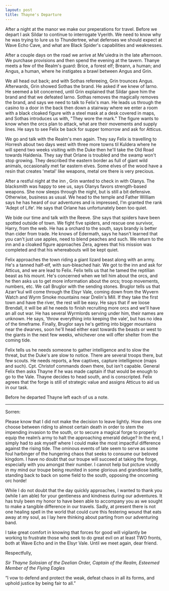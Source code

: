 ```yaml
---
layout: post
title: Thayne's Departure
---
```

After a night at the manor we make our preperations for travel. Before we depart I ask Sildar to continue to interrogate Vyerith. We need to know why he was trying to lure us to Thundertree, what defenses we should expect at Wave Echo Cave, and what are Black Spider's capabilities and weaknesses.

After a couple days on the road we arrive at Me'uiedra in the late afternoon. We purchase provisions and then spend the evening at the tavern. Thanye meets a few of the Realm's guard: Brice, a forest elf; Breann, a human; and Angus, a human, where he instigates a brawl between Angus and Grin.

We all head out back; and with Sothas refereeing, Grin trounces Angus. Afterwards, Grin showed Sothas the brand. He asked if we knew of Iarno. He seemed a bit concerned, until Grin explained that Sildar gave him the brand and that we defeated Iarno. Sothas removes the magically removes the brand, and says we need to talk to Felix's man. He leads us through the casino to a door in the back then down a stairway where we enter a room with a black cloaked figure with a steel mask at a desk covered in maps, and Sothas introduces us with, "They wore the mark." The figure wants to know when the orcs plan to attack, what are their movements and supply lines. He says to see Felix be back for supper tomorrow and ask for Atticus.

We go and talk with the Realm's men again. They say Felix is travelling to Horresh about two days west with three more towns til Kuldera where he will spend two weeks visiting with the Duke then he'll take the Old Road towards Haldenia. They say that Orlane is troubled and the swamp won't stop growing. They described the eastern border as full of giant wild animals, occasionally met far eastern elves. Some elves of the wood have a resin that creates 'metal' like weapons, metal ore there is very precious.

After a restful night at the inn , Grin wanted to check in with Olanys. The blacksmith was happy to see us, says Olanys favors strength-based weapons. She now sleeps through the night, but is still a bit defensive. Otherwise, business as usual. We head to the temple and Father William says he has heard of our adventures and is impressed, I'm granted the rank 'Adept of Life'. He says that Orlane has unfortunately been too quiet.

We bide our time and talk with the Reeve. She says that spiders have been spotted outside of town. We fight five spiders, and rescue one survivor, Harry, from the web. He has a orchard to the south, says brandy is better than cider from trade. He knows of Edermath, says he hasn't learned that you can't just use apples, need to blend peaches and such. We return to the inn and a cloaked figure approaches Zera, agrees that his mission was completed and that his whereabouts will be kept quiet.

Felix approaches the town riding a giant lizard beast along with an army. He's a tanned half-elf, with sun-bleached hair. We got to the inn and ask for Atticus, and we are lead to Felix. Felix tells us that he tamed the reptilian beast as his mount. He's concerned when we tell him about the orcs, and he then asks us to get more information about the orcs; troop movements, numbers, etc. We call Bruglor with the sending stones. Bruglor tells us that Azarr'kul will come through the Elsyr Vale, coming down from the Wyvern Watch and Wyrm Smoke mountains near Drelin's Mill. If they take the first town and have the river, the rest will be easy. He says that if we loose Brendall, it will be all he needs to finish recruiting more orcs and we'll have an all out war. He has several Wyrmlords serving under him, their names are unknown. He says, 'throw everything into keeping the vale', but has no idea of the timeframe. Finally, Bruglor says he's getting into bigger mountains near the dwarves, soon he'll head either east towards the beasts or west to the giants in the next few weeks, whichever one will offer shelter from the coming tide.

Felix tells us he needs someone to gather intelligence and to slow the threat, but the Duke's are slow to notice. There are several troops there, but few scouts. He needs reports, a few captives, capture intelligence (maps and such). Cpt. Christof commands down there, but isn't capable. General Felix then asks Thayne if he was made captain if that would be enough to go to the Vale. Thayne decides to head south, and is conscripted. Felix agrees that the forge is still of strategic value and assigns Atticus to aid us in our task.

Before he departed Thayne left each of us a note.

***
Sorren:

Please know that I did not make the decision to leave lightly. How does one choose between riding to almost certain death in order to stem the impending invasion to the south, or to secure a magical forge to properly equip the realm’s army to halt the approaching emerald deluge? In the end, I simply had to ask myself where I could make the most impactful difference against the rising tide. The ominous events of late seem to serve as some foul harbinger of the hungering chaos that seeks to consume our beloved kingdom. I have no doubt that our troupe will succeed at taking the forge, especially with you amongst their number. I cannot help but picture vividly in my mind our troupe being reunited in some glorious and grandiose battle, standing back to back on some field to the south, opposing the oncoming orc horde!

While I do not doubt that the day quickly approaches, I wanted to thank you (while I am able) for your gentleness and kindness during our adventures. It has truly been my honor to have been able to accompany you as we sought to make a tangible difference in our travels. Sadly, at present there is not one healing spell in the world that could cure this festering wound that eats away at my soul, as I lay here thinking about parting from our adventuring band.

I take great comfort in knowing that forces for good will vigilantly be working to frustrate those who seek to do great evil on at least TWO fronts, both at Wave Echo and in the Elsyr Vale. Until we meet again, dear friend.

Respectfully,

*Sir Thayne Solosian of the Deelian Order, Captain of the Realm, Esteemed Member of the Flying Eagles*

“I vow to defend and protect the weak, defeat chaos in all its forms, and uphold justice by being fair to all.”
